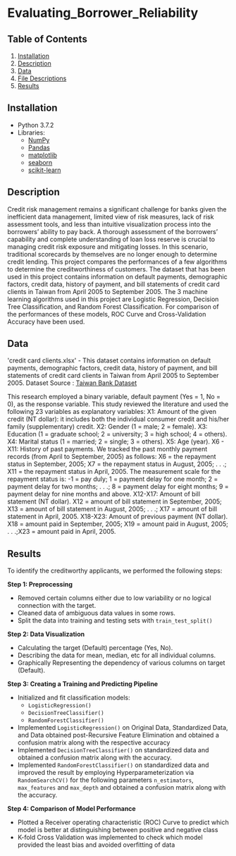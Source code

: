 # Evaluating_Borrower_Reliability
##  Table of Contents
1. [Installation](#Installation)
2. [Description](#Description)
3. [Data](#Data)
4. [File Descriptions](#File-Descriptions)
5. [Results](#Results)

## Installation
- Python 3.7.2
- Libraries: 
  - [NumPy](http://www.numpy.org/)
  - [Pandas](http://pandas.pydata.org)
  - [matplotlib](http://matplotlib.org/)
  - [seaborn](https://seaborn.pydata.org/)
  - [scikit-learn](http://scikit-learn.org/stable/)


## Description
Credit risk management remains a significant challenge for banks given the inefficient data management, limited view of risk measures, lack of risk assessment tools, and less than intuitive visualization process into the borrowers’ ability to pay back. A thorough assessment of the borrowers’ capability and complete understanding of loan loss reserve is crucial to managing credit risk exposure and mitigating losses. In this scenario, traditional scorecards by themselves are no longer enough to determine credit lending.
This project compares the performances of a few algorithms to determine the creditworthiness of customers. The dataset that has been used in this project contains information on default payments, demographic factors, credit data, history of payment, and bill statements of credit card clients in Taiwan from April 2005 to September 2005. The 3 machine learning algorithms used in this project are Logistic Regression, Decision Tree Classification, and Random Forest Classification. For comparison of the performances of these models, ROC Curve and Cross-Validation Accuracy have been used.

## Data 
'credit card clients.xlsx' - This dataset contains information on default payments, demographic factors, credit data, history of payment, and bill statements of credit card clients in Taiwan from April 2005 to September 2005.
Dataset Source : [Taiwan Bank Dataset](https://archive.ics.uci.edu/ml/datasets/default+of+credit+card+clients)

This research employed a binary variable, default payment (Yes = 1, No = 0), as the response variable. This study reviewed the literature and used the following 23 variables as explanatory variables:
X1: Amount of the given credit (NT dollar): it includes both the individual consumer credit and his/her family (supplementary) credit.
X2: Gender (1 = male; 2 = female).
X3: Education (1 = graduate school; 2 = university; 3 = high school; 4 = others).
X4: Marital status (1 = married; 2 = single; 3 = others).
X5: Age (year).
X6 - X11: History of past payments. We tracked the past monthly payment records (from April to September, 2005) as follows: X6 = the repayment status in September, 2005; X7 = the repayment status in August, 2005; . . .; X11 = the repayment status in April, 2005. The measurement scale for the repayment status is: -1 = pay duly; 1 = payment delay for one month; 2 = payment delay for two months; . . .; 8 = payment delay for eight months; 9 = payment delay for nine months and above.
X12-X17: Amount of bill statement (NT dollar). X12 = amount of bill statement in September, 2005; X13 = amount of bill statement in August, 2005; . . .; X17 = amount of bill statement in April, 2005. 
X18-X23: Amount of previous payment (NT dollar). X18 = amount paid in September, 2005; X19 = amount paid in August, 2005; . . .;X23 = amount paid in April, 2005.


## Results

To identify the creditworthy applicants, we performed the following steps:

  **Step 1: Preprocessing**
  - Removed certain columns either due to low variability or no logical connection with the target.
  - Cleaned data of ambiguous data values in some rows.
  - Split the data into training and testing sets with `train_test_split()` 
  
  **Step 2: Data Visualization**
  - Calculating the target (Default) percentage (Yes, No).
  - Describing the data for mean, median, etc for all individual columns.
  - Graphically Representing the dependency of various columns on target (Default).

  **Step 3: Creating a Training and Predicting Pipeline**
  - Initialized and fit classification models:
    - `LogisticRegression()`
    - `DecisionTreeClassifier()`
    - `RandomForestClassifier()`
  - Implemented `LogisticRegression()` on Original Data, Standardized Data, and Data obtained post-Recursive Feature Elimination and obtained a confusion matrix along with the respective accuracy
  - Implemented `DecisionTreeClassifier()` on standardized data and obtained a confusion matrix along with the accuracy.  
  - Implemented `RandomForestClassifier()` on standardized data and improved the result by employing Hyperparameterization via `RandomSearchCV()` for the following parameters `n_estimators`, `max_features` and `max_depth` and obtained a confusion matrix along with the accuracy.
  
  **Step 4: Comparison of Model Performance**
  - Plotted a Receiver operating characteristic (ROC) Curve to predict which model is better at distinguishing between positive and negative class  
  - K-fold Cross Validation was implemented to check which model provided the least bias and avoided overfitting of data
